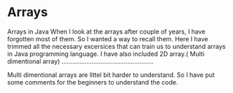 # Arrays
Arrays in Java
When I look at the arrays after couple of years, I have forgotten most of them. 
So I wanted a way to recall them.
Here I have trimmed all the necessary excersices that can train us to understand arrays in Java programming language.
I have also included 2D array.( Multi dimentional array)
....................................................

Multi dimentional arrays are littel bit harder to understand. So I have put some comments for the beginners to understand the code.
